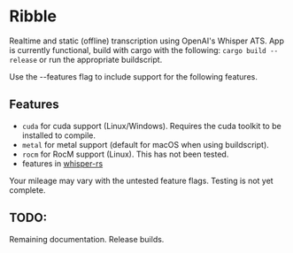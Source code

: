 # Ribble 
Realtime and static (offline) transcription using OpenAI's Whisper ATS.
App is currently functional, build with cargo with the following:
```cargo build --release```
or run the appropriate buildscript.

Use the --features flag to include support for the following features.

## Features

- ```cuda``` for cuda support (Linux/Windows). Requires the cuda toolkit to be installed to compile.
- ```metal``` for metal support (default for macOS when using buildscript).
- ```rocm``` for RocM support (Linux). This has not been tested.
- features in [whisper-rs](https://github.com/tazz4843/whisper-rs?tab=readme-ov-file#feature-flags)

Your mileage may vary with the untested feature flags. Testing is not yet complete.

## TODO:
Remaining documentation.
Release builds.
